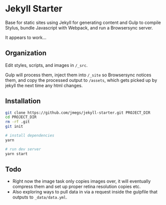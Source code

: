 # Jekyll Starter

Base for static sites using Jekyll for generating content and Gulp to compile Stylus, bundle Javascript with Webpack, and run a Browsersync server.

It appears to work…

## Organization
Edit styles, scripts, and images in `/_src`.

Gulp will process them, inject them into `/_site` so Browsersync notices them, and copy the processed output to `/assets`, which gets picked up by jekyll the next time any html changes.

## Installation

```sh
git clone https://github.com/jmegs/jekyll-starter.git PROJECT_DIR
cd PROJECT_DIR
rm -rf .git
git init

# install dependencies
yarn

# run dev server
yarn start
```

## Todo

* Right now the image task only copies images over, it will eventually compress them and set up proper retina resolution copies etc.
* Also exploring ways to pull data in via a request inside the gulpfile that outputs to `_data/data.yml`.